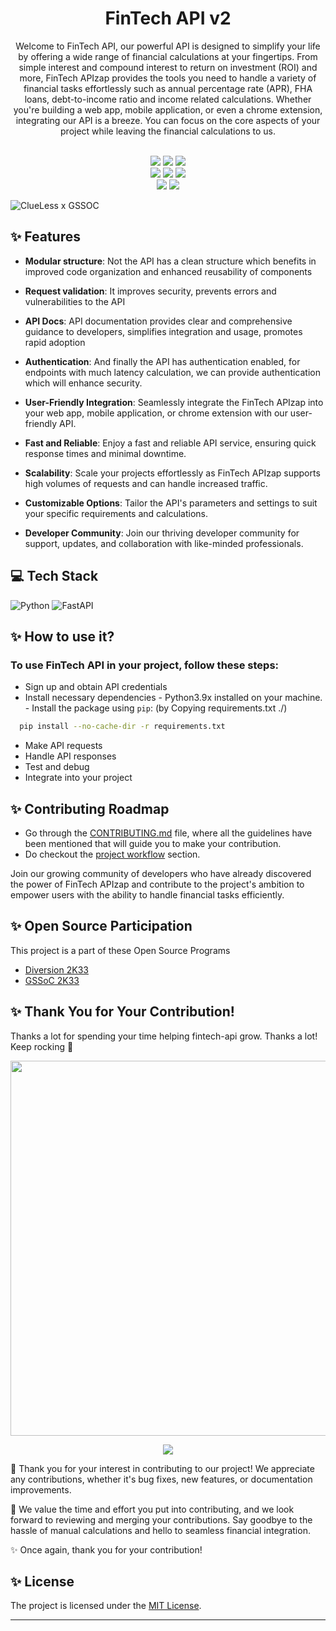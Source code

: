 <h1 align=center> FinTech API v2</h1>

<p align=center>
Welcome to FinTech API, our powerful API is designed to simplify your life by offering a wide range of financial calculations at your fingertips. From simple interest and compound interest to return on investment (ROI) and more, FinTech APIzap provides the tools you need to handle a variety of financial tasks effortlessly such as annual percentage rate (APR), FHA loans, debt-to-income ratio and income related calculations. Whether you're building a web app, mobile application, or even a chrome extension, integrating our API is a breeze.  You can focus on the core aspects of your project while leaving the financial calculations to us. </p>

<div align="center">
  <br>
  <img src="https://img.shields.io/github/repo-size/Clueless-Community/fintech-api.svg?style=for-the-badge&logo=appveyor" />
  <img src="https://img.shields.io/github/issues/Clueless-Community/fintech-api.svg?style=for-the-badge&logo=appveyor" />
  <img src="https://img.shields.io/github/issues-closed-raw/Clueless-Community/fintech-api.svg?style=for-the-badge&logo=appveyor" />
  <br>
  <img src="https://img.shields.io/github/forks/Clueless-Community/fintech-api.svg?style=for-the-badge&logo=appveyor" />
  <img src="https://img.shields.io/github/issues-pr/Clueless-Community/fintech-api.svg?style=for-the-badge&logo=appveyor" />
  <img src="https://img.shields.io/github/issues-pr-closed-raw/Clueless-Community/fintech-api.svg?style=for-the-badge&logo=appveyor" />
  <br>
  <img src="https://img.shields.io/github/stars/Clueless-Community/fintech-api.svg?style=for-the-badge&logo=appveyor" />
  <img src="https://img.shields.io/github/last-commit/Clueless-Community/fintech-api.svg?style=for-the-badge&logo=appveyor" />
</div>

![ClueLess x GSSOC](https://github.com/Clueless-Community/fintech-api/assets/93722719/978d4ad0-6353-450a-b144-bb591b71223f)

## ✨ Features

- **Modular structure**: Not the API has a clean structure which benefits in improved code organization and enhanced reusability of components

- **Request validation**: It improves security, prevents errors and vulnerabilities to the API

- **API Docs**: API documentation provides clear and comprehensive guidance to developers, simplifies integration and usage, promotes rapid adoption

- **Authentication**: And finally the API has authentication enabled, for endpoints with much latency calculation, we can provide authentication which will enhance security.

- **User-Friendly Integration**: Seamlessly integrate the FinTech APIzap into your web app, mobile application, or chrome extension with our user-friendly API.

- **Fast and Reliable**: Enjoy a fast and reliable API service, ensuring quick response times and minimal downtime.

- **Scalability**: Scale your projects effortlessly as FinTech APIzap supports high volumes of requests and can handle increased traffic.

- **Customizable Options**: Tailor the API's parameters and settings to suit your specific requirements and calculations.

- **Developer Community**: Join our thriving developer community for support, updates, and collaboration with like-minded professionals.


## 💻 Tech Stack 

  ![Python](https://img.shields.io/badge/python-3670A0?style=for-the-badge&logo=python&logoColor=ffdd54)
  ![FastAPI](https://img.shields.io/badge/FastAPI-005571?style=for-the-badge&logo=fastapi)


## ✨ How to use it? 

### To use FinTech API in your project, follow these steps:
- Sign up and obtain API credentials
- Install necessary dependencies
      - Python3.9x installed on your machine.
      - Install the package using `pip`: (by Copying requirements.txt ./)
```bash
  pip install --no-cache-dir -r requirements.txt
```

- Make API requests
- Handle API responses
- Test and debug
- Integrate into your project


## ✨ Contributing Roadmap

 - Go through the [CONTRIBUTING.md](https://github.com/Clueless-Community/fintech-api/blob/main/CONTRIBUTING.md) file, where all the guidelines have been mentioned that will guide you to make your contribution.
 - Do checkout the [project workflow](https://github.com/Clueless-Community/fintech-api/blob/main/CONTRIBUTING.md#project-workflow) section.

Join our growing community of developers who have already discovered the power of FinTech APIzap and contribute to the project's ambition to empower users with the ability to handle financial tasks efficiently.


## ✨ Open Source Participation

This project is a part of these Open Source Programs

- [Diversion 2K33](https://diversion.tech/)
- [GSSoC 2K33](https://gssoc.girlscript.tech/)


## ✨ Thank You for Your Contribution!
Thanks a lot for spending your time helping fintech-api grow. Thanks a lot! Keep rocking 🍻
<p>
  <img src="https://api.vaunt.dev/v1/github/entities/Clueless-Community/repositories/fintech-api/contributors?format=svg&limit=54" width="600" height"250" />
</p>
<p align=center>
<a href="https://github.com/Clueless-Community/fintech-api/graphs/contributors">
  <img src="https://contrib.rocks/image?repo=Clueless-Community/fintech-api" />
</a></p>

🙏 Thank you for your interest in contributing to our project! We appreciate any contributions, whether it's bug fixes, new features, or documentation improvements.

🌟 We value the time and effort you put into contributing, and we look forward to reviewing and merging your contributions.  Say goodbye to the hassle of manual calculations and hello to seamless financial integration. 

✨ Once again, thank you for your contribution!


## ✨ License

The project is licensed under the [MIT License](https://github.com/neelshah2409/Bot-Collection/blob/main/LICENSE).

---
